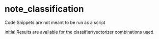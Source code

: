# note_classification

Code Snippets are not meant to be run as a script

Initial Results are available for the classifier/vectorizer combinations used.
